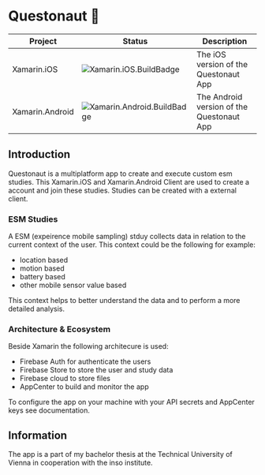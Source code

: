 # Questonaut :rocket:

| Project | Status | Description |
|---------|--------|-------------|
| Xamarin.iOS        | ![Xamarin.iOS.BuildBadge] | The iOS version of the Questonaut App
| Xamarin.Android        | ![Xamarin.Android.BuildBadge] | The Android version of the Questonaut App

[Xamarin.iOS.BuildBadge]: https://build.appcenter.ms/v0.1/apps/1fd4e12a-47dc-42f5-8e4c-0b38beefa189/branches/dev/badge
[Xamarin.Android.BuildBadge]: https://build.appcenter.ms/v0.1/apps/6b7dc797-6c6c-4476-afcd-0afb4e9e31c5/branches/dev/badge

## Introduction

Questonaut is a multiplatform app to create and execute custom esm studies.
This Xamarin.iOS and Xamarin.Android Client are used to create a account and join these studies. Studies can be created with a external client. 

### ESM Studies

A ESM (expeirence mobile sampling) stduy collects data in relation to the current context of the user. This context could be the following for example:
  - location based
  - motion based
  - battery based
  - other mobile sensor value based
  
This context helps to better understand the data and to perform a more detailed analysis.

### Architecture & Ecosystem

Beside Xamarin the following architecure is used:
  - Firebase Auth for authenticate the users
  - Firebase Store to store the user and study data
  - Firebase cloud to store files
  - AppCenter to build and monitor the app
  
To configure the app on your machine with your API secrets and AppCenter keys see documentation.

## Information

The app is a part of my bachelor thesis at the Technical University of Vienna in cooperation with the inso institute.
